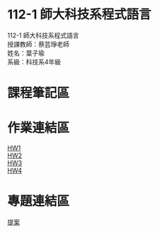 # 112-1 師大科技系程式語言
112-1 師大科技系程式語言 <br>
授課教師：蔡芸琤老師 <br>
姓名：葉子瑜 <br>
系級：科技系4年級 <br>

# 課程筆記區 <br>
# 作業連結區 <br>
[HW1](https://colab.research.google.com/drive/1USLbGhzCXUkxYOe0bixRL3V0tkyYj0Yi#scrollTo=v3Mz4D2_qKLx">https://colab.research.google.com/drive/1USLbGhzCXUkxYOe0bixRL3V0tkyYj0Yi#scrollTo=v3Mz4D2_qKLx")
<br>
[HW2](https://github.com/Ayden0nnn/Programming-Language/blob/main/Programming_Language_HW2.ipynb)
<br>
[HW3](https://github.com/Ayden0nnn/Programming-Language/blob/main/Programming_Language_HW3.ipynb)
<br>
[HW4](https://medium.com/@i38554928/%E7%A8%8B%E5%BC%8F%E8%AA%9E%E8%A8%80-hw4%E6%96%87%E5%AD%97%E9%9B%B2-8f2492c2a415?source=friends_link&sk=6ecde8681b9c47f90375377250441931)
<br>



# 專題連結區 <br>
[提案](https://youtu.be/itbQ6A5iOaU)
